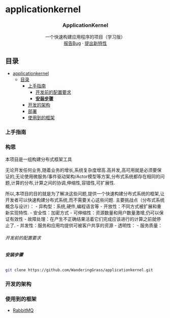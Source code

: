 # applicationkernel

<p align="center">
<h3 align="center">ApplicationKernel</h3>
  <p align="center">
    一个快速构建应用程序的项目（学习版）
    <br />
    <a href="https://github.com/WanderingGrass/applicationkernel/issues">报告Bug</a>
    ·
    <a href="https://github.com/WanderingGrass/applicationkernel/issues">提出新特性</a>
  </p>

</p>



## 目录

- [applicationkernel](#applicationkernel)
  - [目录](#目录)
    - [上手指南](#上手指南)
      - [开发前的配置要求](#开发前的配置要求)
      - [**安装步骤**](#安装步骤)
    - [开发的架构](#开发的架构)
    - [部署](#部署)
    - [使用到的框架](#使用到的框架)

### 上手指南

### 构思

本项目是一组构建分布式框架工具

无论开发任何业务,随着业务的增长,系统复杂度增高.高并发,高可用就是必须要保证的,无论使用微服务/事件驱动架构/Actor模型等方案,分布式系统都存在相同的问题,计算的分布,计算之间的协调,伸缩性,容错性,可扩展性.

所以,本项目的目的就是为了解决这些问题,提供一个快速构建分布式系统的框架,让开发者可以快速构建分布式系统,而不需要关心这些问题.
主要挑战点（分布式系统概念与设计）：
    - 异构型：系统,硬件,编程语言等
    - 开放性：不同方式被扩展和重新实现特性.
    - 安全性：加密方式
    - 可伸缩性：资源数量和用户数量激增,仍可以保证有效性
    - 故障处理：在产生不正确结果活着它们完成应该进行的计算之前就停止了.
    - 并发性：服务和应用均提供可被客户共享的资源
    - 透明性：
    - 服务质量：

###### 开发前的配置要求

###### **安装步骤**

```sh
git clone https://github.com/WanderingGrass/applicationkernel.git
```

### 开发的架构

### 使用到的框架

- [RabbitMQ](https://rabbitmq.org.cn/docs)
